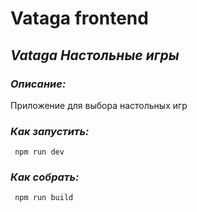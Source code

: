 # Vataga frontend

## **_Vataga Настольные игры_**

### _Описание:_

Приложение для выбора настольных игр

### _Как запустить:_

```
 npm run dev
```

### _Как собрать:_

```
 npm run build
```
